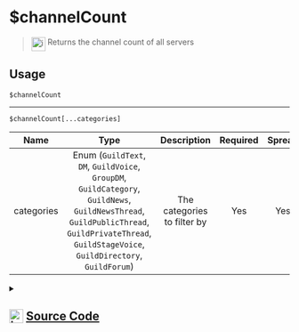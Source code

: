 # $channelCount
> <img align="top" src="https://upload.wikimedia.org/wikipedia/commons/thumb/e/e4/Infobox_info_icon.svg/160px-Infobox_info_icon.svg.png?20150409153300" alt="image" width="25" height="auto"> Returns the channel count of all servers
## Usage
```
$channelCount
```
---
```
$channelCount[...categories]
```
| Name | Type | Description | Required | Spread
| :---: | :---: | :---: | :---: | :---: |
categories | Enum (`GuildText`, `DM`, `GuildVoice`, `GroupDM`, `GuildCategory`, `GuildNews`, `GuildNewsThread`, `GuildPublicThread`, `GuildPrivateThread`, `GuildStageVoice`, `GuildDirectory`, `GuildForum`) | The categories to filter by | Yes | Yes
<details>
<summary>
    
## <img align="top" src="https://cdn4.iconfinder.com/data/icons/iconsimple-logotypes/512/github-512.png" alt="image" width="25" height="auto">  [Source Code](https://github.com/tryforge/ForgeScript-V2/blob/main/src/native/channelCount.ts)
    
</summary>
    
```ts
import { ChannelType } from "discord.js"
import { ArgType, NativeFunction, Return } from "../structures"

export default new NativeFunction({
    name: "$channelCount",
    version: "1.0.0",
    description: "Returns the channel count of all servers",
    brackets: false,
    unwrap: true,
    args: [
        {
            name: "categories",
            description: "The categories to filter by",
            rest: true,
            required: true,
            enum: ChannelType,
            type: ArgType.Enum
        }
    ],
    execute(ctx, [ categories ]) {
        return Return.success(
            (
                this.hasFields ?
                    ctx.client.channels.cache.filter(x => categories.includes(x.type)) :
                    ctx.client.channels.cache
            ).size
        )
    },
})
```
    
</details>